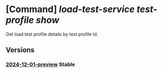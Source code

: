# [Command] _load-test-service test-profile show_

Get load test profile details by test profile Id.

## Versions

### [2024-12-01-preview](/Resources/data-plane/microsoft.loadtestservice/L3Rlc3QtcHJvZmlsZXMve30=/2024-12-01-preview.xml) **Stable**

<!-- data-plane:microsoft.loadtestservice /test-profiles/{} 2024-12-01-preview -->
